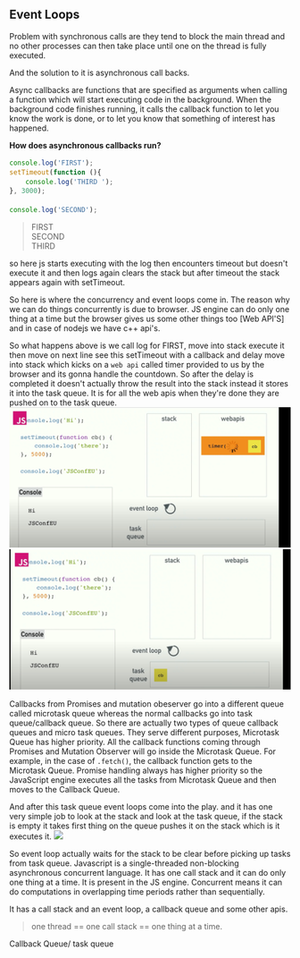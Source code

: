 
## Event Loops
Problem with synchronous calls are they tend to block the main thread and no other processes can then take place until one on the thread is fully executed. 

And the solution to it is asynchronous call backs. 

Async callbacks are functions that are specified as arguments when calling a function which will start executing code in the background. When the background code finishes running, it calls the callback function to let you know the work is done, or to let you know that something of interest has happened.

**How does asynchronous callbacks run?**
```js
console.log('FIRST');
setTimeout(function (){
    console.log('THIRD ');
}, 3000);

console.log('SECOND');
```
> FIRST  
> SECOND   
> THIRD  

so here js starts executing with the log then encounters timeout but doesn't execute it and then logs again clears the stack but after timeout the stack appears again with setTimeout.

So here is where the concurrency and event loops come in. The reason why we can do things concurrently is due to browser. JS engine can do only one thing at a time but the browser gives us some other things too [Web API'S] and in case of nodejs we have c++ api's. 

So what happens above is we call log for FIRST, move into stack execute it then move on next line see this setTimeout with a callback and delay move into stack which kicks on a ``web api`` called timer provided to us by the browser and its gonna handle the countdown. So after the delay is completed it doesn't actually throw the result into the stack instead it stores it into the task queue. It is for all the web apis when they're done they are pushed on to the task queue. 
![](../images/core-js-03.png)
![](../images/cor-js-04.png)

Callbacks from Promises and mutation obeserver go into a different queue called microtask queue whereas the normal callbacks go into task queue/callback queue. 
So there are actually two types of queue callback queues and micro task queues. They serve different purposes, Microtask Queue has higher priority. All the callback functions coming through Promises and Mutation Observer will go inside the Microtask Queue. For example, in the case of ``.fetch()``, the callback function gets to the Microtask Queue. Promise handling always has higher priority so the JavaScript engine executes all the tasks from Microtask Queue and then moves to the Callback Queue.

And after this task queue event loops come into the play. and it has one very simple job to look at the stack and look at the task queue, if the stack is empty it takes first thing on the queue pushes it on the stack which is it executes it. 
![](../images/coer-js-05.png)

So event loop actually waits for the stack to be clear before picking up tasks from task queue. 
Javascript is a single-threaded non-blocking asynchronous concurrent  language. It has one call stack and it can do only one thing at a time. It is present in the JS engine. 
Concurrent means it can do computations in overlapping time periods rather than sequentially. 

It has a call stack and an event loop, a callback queue and some other apis. 

> one thread == one call stack == one thing at a time.


Callback Queue/ task queue